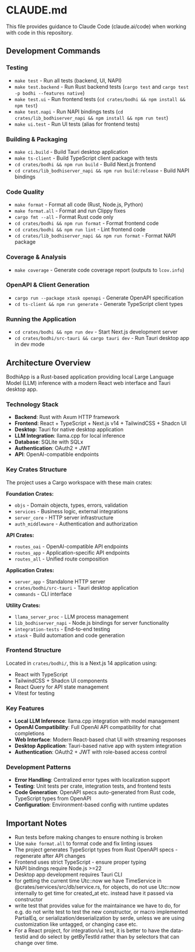 # CLAUDE.md

This file provides guidance to Claude Code (claude.ai/code) when working with code in this repository.

## Development Commands

### Testing
- `make test` - Run all tests (backend, UI, NAPI)
- `make test.backend` - Run Rust backend tests (`cargo test` and `cargo test -p bodhi --features native`)
- `make test.ui` - Run frontend tests (`cd crates/bodhi && npm install && npm test`)
- `make test.napi` - Run NAPI bindings tests (`cd crates/lib_bodhiserver_napi && npm install && npm run test`)
- `make ui.test` - Run UI tests (alias for frontend tests)

### Building & Packaging
- `make ci.build` - Build Tauri desktop application
- `make ts-client` - Build TypeScript client package with tests
- `cd crates/bodhi && npm run build` - Build Next.js frontend
- `cd crates/lib_bodhiserver_napi && npm run build:release` - Build NAPI bindings

### Code Quality
- `make format` - Format all code (Rust, Node.js, Python)
- `make format.all` - Format and run Clippy fixes
- `cargo fmt --all` - Format Rust code only
- `cd crates/bodhi && npm run format` - Format frontend code
- `cd crates/bodhi && npm run lint` - Lint frontend code
- `cd crates/lib_bodhiserver_napi && npm run format` - Format NAPI package

### Coverage & Analysis
- `make coverage` - Generate code coverage report (outputs to `lcov.info`)

### OpenAPI & Client Generation
- `cargo run --package xtask openapi` - Generate OpenAPI specification
- `cd ts-client && npm run generate` - Generate TypeScript client types

### Running the Application
- `cd crates/bodhi && npm run dev` - Start Next.js development server
- `cd crates/bodhi/src-tauri && cargo tauri dev` - Run Tauri desktop app in dev mode

## Architecture Overview

BodhiApp is a Rust-based application providing local Large Language Model (LLM) inference with a modern React web interface and Tauri desktop app.

### Technology Stack
- **Backend**: Rust with Axum HTTP framework
- **Frontend**: React + TypeScript + Next.js v14 + TailwindCSS + Shadcn UI  
- **Desktop**: Tauri for native desktop application
- **LLM Integration**: llama.cpp for local inference
- **Database**: SQLite with SQLx
- **Authentication**: OAuth2 + JWT
- **API**: OpenAI-compatible endpoints

### Key Crates Structure
The project uses a Cargo workspace with these main crates:

**Foundation Crates:**
- `objs` - Domain objects, types, errors, validation
- `services` - Business logic, external integrations
- `server_core` - HTTP server infrastructure
- `auth_middleware` - Authentication and authorization

**API Crates:**
- `routes_oai` - OpenAI-compatible API endpoints  
- `routes_app` - Application-specific API endpoints
- `routes_all` - Unified route composition

**Application Crates:**
- `server_app` - Standalone HTTP server
- `crates/bodhi/src-tauri` - Tauri desktop application
- `commands` - CLI interface

**Utility Crates:**
- `llama_server_proc` - LLM process management
- `lib_bodhiserver_napi` - Node.js bindings for server functionality
- `integration-tests` - End-to-end testing
- `xtask` - Build automation and code generation

### Frontend Structure
Located in `crates/bodhi/`, this is a Next.js 14 application using:
- React with TypeScript
- TailwindCSS + Shadcn UI components
- React Query for API state management
- Vitest for testing

### Key Features
- **Local LLM Inference**: llama.cpp integration with model management
- **OpenAI Compatibility**: Full OpenAI API compatibility for chat completions
- **Web Interface**: Modern React-based chat UI with streaming responses
- **Desktop Application**: Tauri-based native app with system integration
- **Authentication**: OAuth2 + JWT with role-based access control

### Development Patterns
- **Error Handling**: Centralized error types with localization support
- **Testing**: Unit tests per crate, integration tests, and frontend tests
- **Code Generation**: OpenAPI specs auto-generated from Rust code, TypeScript types from OpenAPI
- **Configuration**: Environment-based config with runtime updates

## Important Notes

- Run tests before making changes to ensure nothing is broken
- Use `make format.all` to format code and fix linting issues
- The project generates TypeScript types from Rust OpenAPI specs - regenerate after API changes
- Frontend uses strict TypeScript - ensure proper typing
- NAPI bindings require Node.js >=22
- Desktop app development requires Tauri CLI
- for getting the current time Utc::now we have TimeService in @crates/services/src/db/service.rs, for objects, do not use Utc::now internally to get time for created_at etc. instead have it passed via constructor
- write test that provides value for the maintainance we have to do, for e.g. do not write test to test the new constructor, or macro implemented PartialEq, or serialization/deserialization by serde, unless we are using customization like untagged, or changing case etc.
- For a React project, for integration/ui test, it is better to have the data-testid and do select by getByTestId rather than by selectors that can change over time.